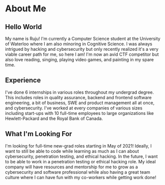 # About Me

## Hello World
My name is Ruju! I'm currently a Computer Science student at the University of Waterloo where I am also minoring in Cognitive Science.
I was always intrigued by hacking and cybersecurity but only recently realized it's a very viable career path for me, so here I am! 
I'm now an avid CTF competitor but also love reading, singing, playing video games, and painting in my spare time. 

## Experience
I've done 6 internships in various roles throughout my undergrad degree. 
This includes roles in quality assurance, backend and frontend software engineering, a bit of business, SWE and product management all at once, and cybersecurity.
I've worked at every companies of various sizes including start-ups with 10 full-time employees to large organizations like Hewlett-Packard and the Royal Bank of Canada.

## What I'm Looking For
I'm looking for full-time new-grad roles starting in May of 2021! Ideally, I want to still be able to code while learning as much as I can about cybersecurity, penetration testing, and ethical hacking.
In the future, I want to be able to work in a penetration testing or ethical hacking role. My ideal company will have resources and mentorship for me to grow as a cybersecurity and software professional while also having a great team culture where I can have fun with my co-workers while getting work done!
